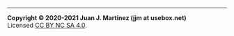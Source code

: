 -----
**Copyright &copy; 2020-2021 Juan J. Martinez (jjm at usebox.net)**  
Licensed [CC BY NC SA 4.0](http://creativecommons.org/licenses/by-nc-sa/4.0/).
